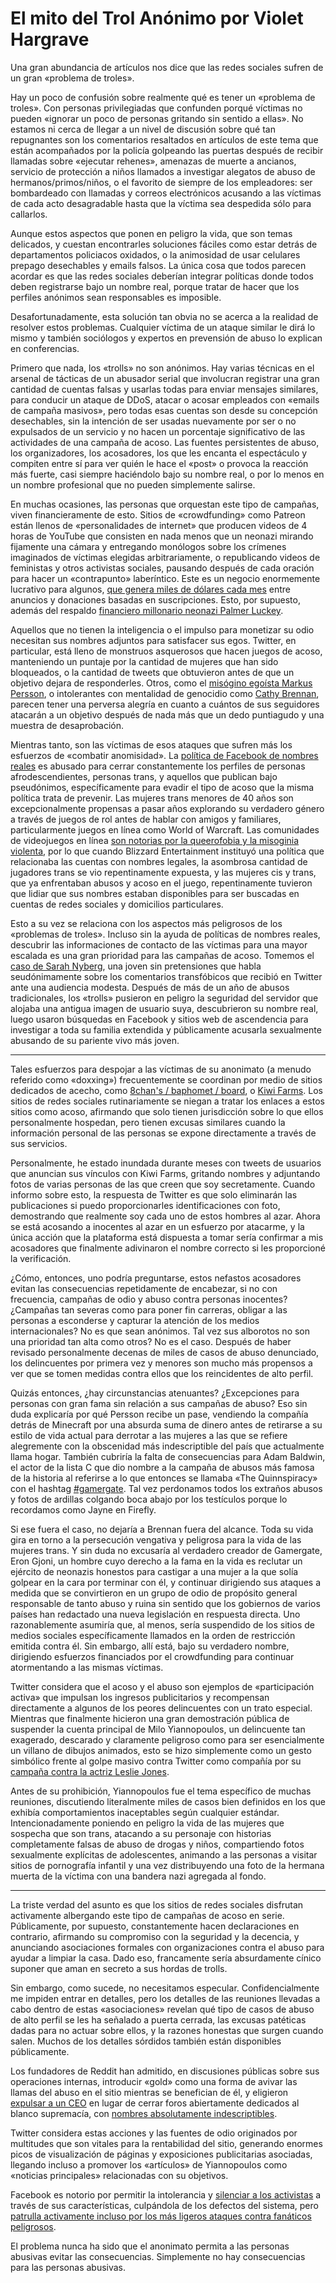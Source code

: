 # El mito del Trol Anónimo por Violet Hargrave

Una gran abundancia de artículos nos dice que las redes sociales sufren de un gran «problema de troles». 

Hay un poco de confusión sobre realmente qué es tener un «problema de troles». Con personas privilegiadas que confunden porqué víctimas no pueden «ignorar un poco de personas gritando sin sentido a ellas». No estamos ni cerca de llegar a un nivel de discusión sobre qué tan repugnantes son los comentarios resaltados en artículos de este tema que están acompañados por la policía golpeando las puertas después de recibir llamadas sobre «ejecutar rehenes», amenazas de muerte a ancianos, servicio de protección a niños llamados a investigar alegatos de abuso de hermanos/primos/niños, o el favorito de siempre de los empleadores: ser bombardeado con llamadas y correos electrónicos acusando a las víctimas de cada acto desagradable hasta que la víctima sea despedida sólo para callarlos.

Aunque estos aspectos que ponen en peligro la vida, que son temas delicados, y cuestan encontrarles soluciones fáciles como estar detrás de departamentos policiacos oxidados, o la animosidad de usar celulares prepago desechables y emails falsos. La única cosa que todos parecen acordar es que las redes sociales deberían integrar políticas donde todos deben registrarse bajo un nombre real, porque tratar de hacer que los perfiles anónimos sean responsables es imposible.

Desafortunadamente, esta solución tan obvia no se acerca a la realidad de resolver estos problemas. Cualquier víctima de un ataque similar le dirá lo mismo y también sociólogos y expertos en prevensión de abuso lo explican en conferencias.

Primero que nada, los «trolls» no son anónimos. Hay varias técnicas en el arsenal de tácticas de un abusador serial que involucran registrar una gran cantidad de cuentas falsas y usarlas todas para enviar mensajes similares, para conducir un ataque de DDoS, atacar o acosar empleados con «emails de campaña masivos», pero todas esas cuentas son desde su concepción desechables, sin la intención de ser usadas nuevamente por ser o no expulsados de un servicio y no hacen un porcentaje significativo de las actividades de una campaña de acoso. Las fuentes persistentes de abuso, los organizadores, los acosadores, los que les encanta el espectáculo y compiten entre sí para ver quién le hace el «post» o provoca la reacción más fuerte, casi siempre haciéndolo bajo su nombre real, o por lo menos en un nombre profesional que no pueden simplemente salirse.

En muchas ocasiones, las personas que orquestan este tipo de campañas, viven financieramente de esto. Sitios de «crowdfunding» como Patreon están llenos de «personalidades de internet» que producen videos de 4 horas de YouTube que consisten en nada menos que un neonazi mirando fijamente una cámara y entregando monólogos sobre los crímenes imaginados de víctimas elegidas arbitrariamente, o republicando videos de feministas y otros activistas sociales, pausando después de cada oración para hacer un «contrapunto» laberíntico. Este es un negocio enormemente lucrativo para algunos, [que genera miles de dólares cada mes](http://boingboing.net/2015/01/14/how-crowdfunding-helps-haters.html) entre anuncios y donaciones basadas en suscripciones. Esto, por supuesto, además del respaldo [financiero millonario neonazi Palmer Luckey](http://www.thedailybeast.com/articles/2016/09/22/palmer-luckey-the-facebookbillionaire-secretly-funding-trump-s-meme-machine.html).

Aquellos que no tienen la inteligencia o el impulso para monetizar su odio necesitan sus nombres adjuntos para satisfacer sus egos. Twitter, en particular, está lleno de monstruos asquerosos que hacen juegos de acoso, manteniendo un puntaje por la cantidad de mujeres que han sido bloqueados, o la cantidad de tweets que obtuvieron antes de que un objetivo dejara de responderles. Otros, como el [misógino egoísta Markus Persson](http://www.wehuntedthemammoth.com/2016/05/22/mras-and-gamergaters-rejoiceafter-minecraft-guy-mansplains-mansplaining-uses-c-word/), o intolerantes con mentalidad de genocidio como [Cathy Brennan](http://theterfs.com/tag/cathy-brennan/), parecen tener una perversa alegría en cuanto a cuántos de sus seguidores atacarán a un objetivo después de nada más que un dedo puntiagudo y una muestra de desaprobación.

Mientras tanto, son las víctimas de esos ataques que sufren más los esfuerzos de «combatir anomisidad». La [política de Facebook de nombres reales](https://en.wikipedia.org/wiki/Facebook_real-name_policy_controversy) es abusado para cerrar constantemente los perfiles de personas afrodescendientes, personas trans, y aquellos que publican bajo pseudónimos, específicamente para evadir el tipo de acoso que la misma política trata de prevenir. Las mujeres trans menores de 40 años son excepcionalmente propensas a pasar años explorando su verdadero género a través de juegos de rol antes de hablar con amigos y familiares, particularmente juegos en línea como World of Warcraft. Las comunidades de videojuegos en línea [son notorias por la queerofobia y la misoginia violenta](https://genderterror.com/2014/04/03/gaming-culture-and-safe-spaces/), por lo que cuando Blizzard Entertainment instituyó una política que relacionaba las cuentas con nombres legales, la asombrosa cantidad de jugadores trans se vio repentinamente expuesta, y las mujeres cis y trans, que ya enfrentaban abusos y acoso en el juego, repentinamente tuvieron que lidiar que sus nombres estaban disponibles para ser buscadas en cuentas de redes sociales y domicilios particulares.

Esto a su vez se relaciona con los aspectos más peligrosos de los «problemas de troles». Incluso sin la ayuda de políticas de nombres reales, descubrir las informaciones de contacto de las víctimas para una mayor escalada es una gran prioridad para las campañas de acoso. Tomemos el [caso de Sarah Nyberg](https://medium.com/@srhbutts/i-m-sarah-nyberg-and-i-was-a-teenage-edgelordb8a460b27e10), una joven sin pretensiones que habla seudónimamente sobre los comentarios transfóbicos que recibió en Twitter ante una audiencia modesta. Después de más de un año de abusos tradicionales, los «trolls» pusieron en peligro la seguridad del servidor que alojaba una antigua imagen de usuario suya, descubrieron su nombre real, luego usaron búsquedas en Facebook y sitios web de ascendencia para investigar a toda su familia extendida y públicamente acusarla sexualmente abusando de su pariente vivo más joven.

------

Tales esfuerzos para despojar a las víctimas de su anonimato (a menudo referido como «doxxing») frecuentemente se coordinan por medio de sitios dedicados de acecho, como [8chan's / baphomet / board](https://storify.com/a_man_in_black/baphomet), o [Kiwi Farms](http://nymag.com/selectall/2016/07/kiwi-farms-the-webs-biggest-community-ofstalkers.html). Los sitios de redes sociales rutinariamente se niegan a tratar los enlaces a estos sitios como acoso, afirmando que solo tienen jurisdicción sobre lo que ellos personalmente hospedan, pero tienen excusas similares cuando la información personal de las personas se expone directamente a través de sus servicios.

Personalmente, he estado inundada durante meses con tweets de usuarios que anuncian sus vínculos con Kiwi Farms, gritando nombres y adjuntando fotos de varias personas de las que creen que soy secretamente. Cuando informo sobre esto, la respuesta de Twitter es que solo eliminarán las publicaciones si puedo proporcionarles identificaciones con foto, demostrando que realmente soy cada uno de estos hombres al azar. Ahora se está acosando a inocentes al azar en un esfuerzo por atacarme, y la única acción que la plataforma está dispuesta a tomar sería confirmar a mis acosadores que finalmente adivinaron el nombre correcto si les proporcioné la verificación.

¿Cómo, entonces, uno podría preguntarse, estos nefastos acosadores evitan las consecuencias repetidamente de encabezar, si no con frecuencia, campañas de odio y abuso contra personas inocentes? ¿Campañas tan severas como para poner fin carreras, obligar a las personas a esconderse y capturar la atención de los medios internacionales? No es que sean anónimos. Tal vez sus alborotos no son una prioridad tan alta como otros? No es el caso. Después de haber revisado personalmente decenas de miles de casos de abuso denunciado, los delincuentes por primera vez y menores son mucho más propensos a ver que se tomen medidas contra ellos que los reincidentes de alto perfil.

Quizás entonces, ¿hay circunstancias atenuantes? ¿Excepciones para personas con gran fama sin relación a sus campañas de abuso? Eso sin duda explicaría por qué Persson recibe un pase, vendiendo la compañía detrás de Minecraft por una absurda suma de dinero antes de retirarse a su estilo de vida actual para derrotar a las mujeres a las que se refiere alegremente con la obscenidad más indescriptible del país que actualmente llama hogar. También cubriría la falta de consecuencias para Adam Baldwin, el actor de la lista C que dio nombre a la campaña de abusos más famosa de la historia al referirse a lo que entonces se llamaba «The Quinnspiracy» con el hashtag [#gamergate](https://en.wikipedia.org/wiki/Gamergate_controversy). Tal vez perdonamos todos los extraños abusos y fotos de ardillas colgando boca abajo por los testículos porque lo recordamos como Jayne en Firefly.

Si ese fuera el caso, no dejaría a Brennan fuera del alcance. Toda su vida gira en torno a la persecución vengativa y peligrosa para la vida de las mujeres trans. Y sin duda no excusaría al verdadero creador de Gamergate, Eron Gjoni, un hombre cuyo derecho a la fama en la vida es reclutar un ejército de neonazis honestos para castigar a una mujer a la que solía golpear en la cara por terminar con él, y continuar dirigiendo sus ataques a medida que se convirtieron en un grupo de odio de propósito general responsable de tanto abuso y ruina sin sentido que los gobiernos de varios países han redactado una nueva legislación en respuesta directa. Uno razonablemente asumiría que, al menos, sería suspendido de los sitios de medios sociales específicamente llamados en la orden de restricción emitida contra él. Sin embargo, allí está, bajo su verdadero nombre, dirigiendo esfuerzos financiados por el crowdfunding para continuar atormentando a las mismas víctimas.

Twitter considera que el acoso y el abuso son ejemplos de «participación activa» que impulsan los ingresos publicitarios y recompensan directamente a algunos de los peores delincuentes con un trato especial. Mientras que finalmente hicieron una gran demostración pública de suspender la cuenta principal de Milo Yiannopoulos, un delincuente tan exagerado, descarado y claramente peligroso como para ser esencialmente un villano de dibujos animados, esto se hizo simplemente como un gesto simbólico frente al golpe masivo contra Twitter como compañía por su [campaña contra la actriz Leslie Jones](https://www.washingtonpost.com/news/the-intersect/wp/2016/07/21/what-it-takesto-get-banned-from-twitter/).

Antes de su prohibición, Yiannopoulos fue el tema específico de muchas reuniones, discutiendo literalmente miles de casos bien definidos en los que exhibía comportamientos inaceptables según cualquier estándar. Intencionadamente poniendo en peligro la vida de las mujeres que sospecha que son trans, atacando a su personaje con historias completamente falsas de abuso de drogas y niños, compartiendo fotos sexualmente explícitas de adolescentes, animando a las personas a visitar sitios de pornografía infantil y una vez distribuyendo una foto de la hermana muerta de la víctima con una bandera nazi agregada al fondo.

------

La triste verdad del asunto es que los sitios de redes sociales disfrutan activamente albergando este tipo de campañas de acoso en serie. Públicamente, por supuesto, constantemente hacen declaraciones en contrario, afirmando su compromiso con la seguridad y la decencia, y anunciando asociaciones formales con organizaciones contra el abuso para ayudar a limpiar la casa. Dado eso, francamente sería absurdamente cínico suponer que aman en secreto a sus hordas de trolls.

Sin embargo, como sucede, no necesitamos especular. Confidencialmente me impiden entrar en detalles, pero los detalles de las reuniones llevadas a cabo dentro de estas «asociaciones» revelan qué tipo de casos de abuso de alto perfil se les ha señalado a puerta cerrada, las excusas patéticas dadas para no actuar sobre ellos, y la razones honestas que surgen cuando salen. Muchos de los detalles sórdidos también están disponibles públicamente.

Los fundadores de Reddit han admitido, en discusiones públicas sobre sus operaciones internas, introducir «gold» como una forma de avivar las llamas del abuso en el sitio mientras se benefician de él, y eligieron [expulsar a un CEO](https://www.reddit.com/r/self/comments/3cudi0/resignation_thank_you/) en lugar de cerrar foros abiertamente dedicados al blanco supremacía, con [nombres absolutamente indescriptibles](http://gawker.com/how-reddit-became-a-worse-black-hole-of-violent-racism-1690505395).

Twitter considera estas acciones y las fuentes de odio originados por multitudes que son vitales para la rentabilidad del sitio, generando enormes picos de visualización de páginas y exposiciones publicitarias asociadas, llegando incluso a promover los «artículos» de Yiannopoulos como «noticias principales» relacionadas con su objetivos.

Facebook es notorio por permitir la intolerancia y [silenciar a los activistas](https://www.theguardian.com/technology/2016/sep/12/facebook-blocks-shaun-kingblack-lives-matter) a través de sus características, culpándola de los defectos del sistema, pero [patrulla activamente incluso por los más ligeros ataques contra fanáticos peligrosos](http://the-orbit.net/metaphoricalpenis/2016/04/27/cathy-brennan-fake-goth/). 

El problema nunca ha sido que el anonimato permita a las personas abusivas evitar las consecuencias. Simplemente no hay consecuencias para las personas abusivas.
